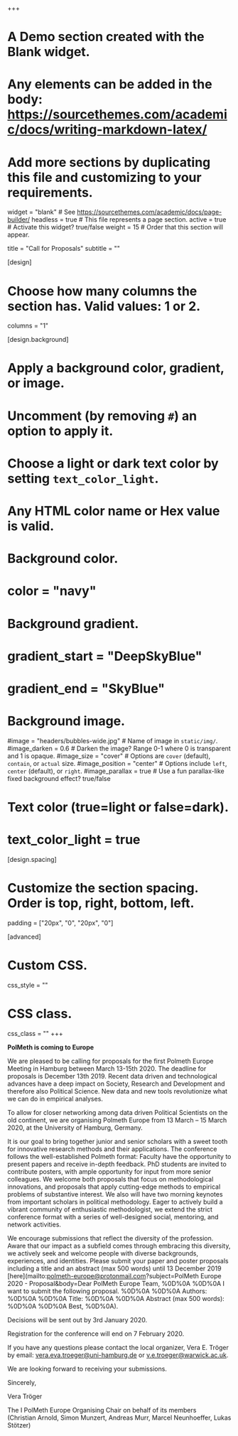+++
# A Demo section created with the Blank widget.
# Any elements can be added in the body: https://sourcethemes.com/academic/docs/writing-markdown-latex/
# Add more sections by duplicating this file and customizing to your requirements.

widget = "blank"  # See https://sourcethemes.com/academic/docs/page-builder/
headless = true  # This file represents a page section.
active = true  # Activate this widget? true/false
weight = 15  # Order that this section will appear.

title = "Call for Proposals"
subtitle = ""

[design]
  # Choose how many columns the section has. Valid values: 1 or 2.
  columns = "1"

[design.background]
  # Apply a background color, gradient, or image.
  #   Uncomment (by removing `#`) an option to apply it.
  #   Choose a light or dark text color by setting `text_color_light`.
  #   Any HTML color name or Hex value is valid.

  # Background color.
  # color = "navy"
  
  # Background gradient.
  # gradient_start = "DeepSkyBlue"
  # gradient_end = "SkyBlue"
  
  # Background image.
  #image = "headers/bubbles-wide.jpg"  # Name of image in `static/img/`.
  #image_darken = 0.6  # Darken the image? Range 0-1 where 0 is transparent and 1 is opaque.
  #image_size = "cover"  #  Options are `cover` (default), `contain`, or `actual` size.
  #image_position = "center"  # Options include `left`, `center` (default), or `right`.
  #image_parallax = true  # Use a fun parallax-like fixed background effect? true/false

  # Text color (true=light or false=dark).
  # text_color_light = true

[design.spacing]
  # Customize the section spacing. Order is top, right, bottom, left.
  padding = ["20px", "0", "20px", "0"]

[advanced]
 # Custom CSS. 
 css_style = ""
 
 # CSS class.
 css_class = ""
+++

**PolMeth is coming to Europe**

We are pleased to be calling for proposals for the first Polmeth Europe Meeting in Hamburg between March 13-15th 2020. The deadline for proposals is December 13th 2019.
Recent data driven and technological advances have a deep impact on Society, Research and Development and therefore also Political Science. New data and new tools revolutionize what we can do in empirical analyses.

To allow for closer networking among data driven Political Scientists on the old continent, we are organising Polmeth Europe from 13 March – 15 March 2020, at the University of Hamburg, Germany.

It is our goal to bring together junior and senior scholars with a sweet tooth for innovative research methods and their applications. The conference follows the well-established Polmeth format: Faculty have the opportunity to present papers and receive in-depth feedback. PhD students are invited to contribute posters, with ample opportunity for input from more senior colleagues. We welcome both proposals that focus on methodological innovations, and proposals that apply cutting-edge methods to empirical problems of substantive interest. We also will have two morning keynotes from important scholars in political methodology.
Eager to actively build a vibrant community of enthusiastic methodologist, we extend the strict conference format with a series of well-designed social, mentoring, and network activities.

We encourage submissions that reflect the diversity of the profession. Aware that our impact as a subfield comes through embracing this diversity, we actively seek and welcome people with diverse backgrounds, experiences, and identities.
Please submit your paper and poster proposals including a title and an abstract (max 500 words) until 13 December 2019 [here](mailto:polmeth-europe@protonmail.com?subject=PolMeth Europe 2020 - Proposal&body=Dear PolMeth Europe Team, %0D%0A %0D%0A I want to submit the following proposal. %0D%0A %0D%0A Authors: %0D%0A %0D%0A Title: %0D%0A %0D%0A Abstract (max 500 words): %0D%0A %0D%0A Best, %0D%0A).

Decisions will be sent out by 3rd January 2020.

Registration for the conference will end on 7 February 2020.

If you have any questions please contact the local organizer, Vera E. Tröger by email: [vera.eva.troeger@uni-hamburg.de](mailto:vera.eva.troeger@uni-hamburg.de) or [v.e.troeger@warwick.ac.uk](mailto:v.e.troeger@warwick.ac.uk).

We are looking forward to receiving your submissions.

Sincerely,

Vera Tröger

The I PolMeth Europe Organising Chair on behalf of its members <br> (Christian Arnold, Simon Munzert, Andreas Murr, Marcel Neunhoeffer, Lukas Stötzer)